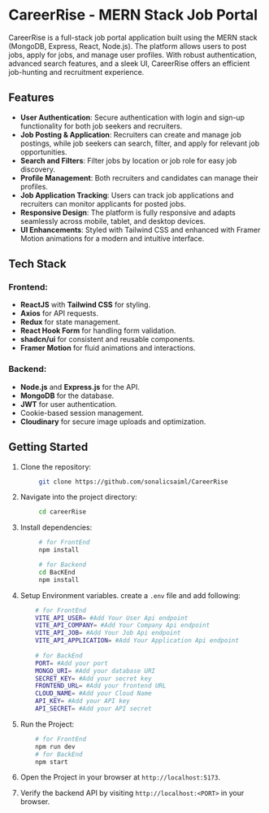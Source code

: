 # CareerRise - MERN Stack Job Portal

CareerRise is a full-stack job portal application built using the MERN stack (MongoDB, Express, React, Node.js). The platform allows users to post jobs, apply for jobs, and manage user profiles. With robust authentication, advanced search features, and a sleek UI, CareerRise offers an efficient job-hunting and recruitment experience.

## Features

- **User Authentication**: Secure authentication with login and sign-up functionality for both job seekers and recruiters.
- **Job Posting & Application**: Recruiters can create and manage job postings, while job seekers can search, filter, and apply for relevant job opportunities.
- **Search and Filters**: Filter jobs by location or job role for easy job discovery.
- **Profile Management**: Both recruiters and candidates can manage their profiles.
- **Job Application Tracking**: Users can track job applications and recruiters can monitor applicants for posted jobs.
- **Responsive Design**: The platform is fully responsive and adapts seamlessly across mobile, tablet, and desktop devices.
- **UI Enhancements**: Styled with Tailwind CSS and enhanced with Framer Motion animations for a modern and intuitive interface.

## Tech Stack

### Frontend:
- **ReactJS** with **Tailwind CSS** for styling.
- **Axios** for API requests.
- **Redux** for state management.
- **React Hook Form** for handling form validation.
- **shadcn/ui** for consistent and reusable components.
- **Framer Motion** for fluid animations and interactions.

### Backend:
- **Node.js** and **Express.js** for the API.
- **MongoDB** for the database.
- **JWT** for user authentication.
- Cookie-based session management.
- **Cloudinary** for secure image uploads and optimization.

## Getting Started

1.  Clone the repository:
    ```bash
         git clone https://github.com/sonalicsaiml/CareerRise
    ```
2.  Navigate into the project directory:
    ```bash
         cd careerRise
    ```
3.  Install dependencies:
    ```bash
         # for FrontEnd
         npm install
    ```
    ```bash
         # for Backend
         cd BacKEnd
         npm install
    ```
4.  Setup Environment variables. create a `.env` file and add following:
    ```bash 
        # for FrontEnd
        VITE_API_USER= #Add Your User Api endpoint
        VITE_API_COMPANY= #Add Your Company Api endpoint
        VITE_API_JOB= #Add Your Job Api endpoint
        VITE_API_APPLICATION= #Add Your Application Api endpoint
           
        # for BackEnd
        PORT= #Add your port
        MONGO_URI= #Add your database URI
        SECRET_KEY= #Add your secret key
        FRONTEND_URL= #Add your frontend URL
        CLOUD_NAME= #Add your Cloud Name 
        API_KEY= #Add your API key    
        API_SECRET= #Add your API secret
    ```
5.  Run the Project:
    ```bash
        # for FrontEnd
        npm run dev
        # for BackEnd
        npm start
    ```
6.  Open the Project in your browser at `http://localhost:5173`.

7.  Verify the backend API by visiting `http://localhost:<PORT>` in your browser.

